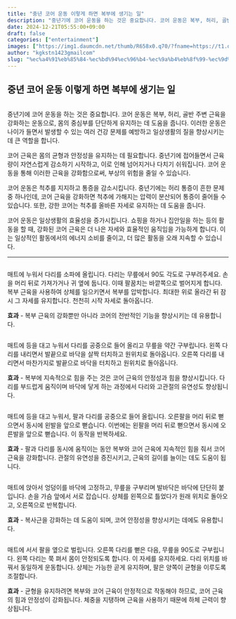```yaml
---
title: "중년 코어 운동 이렇게 하면 복부에 생기는 일"
description: "중년기에 코어 운동을 하는 것은 중요합니다. 코어 운동은 복부, 허리, 골반 주변 근육을 강화하는 운동으로, 몸의 중심부를 단단하게 유지하는 데 도움을 줍니다. 이러한 운동은 나이가 들면서 발생할 수 있는 여러 건강 문제를 예방하고 일상생활의 질을 향상시키는 데 큰 역"
date: 2024-12-21T05:55:00+09:00
draft: false
categories: ["entertainment"]
images: ["https://img1.daumcdn.net/thumb/R658x0.q70/?fname=https://t1.daumcdn.net/news/202405/21/tenbody/20240521060000763kepx.jpg", "https://t1.daumcdn.net/news/202405/21/tenbody/20240521060001043eiwb.gif", "https://t1.daumcdn.net/news/202405/21/tenbody/20240521060001495ckci.gif", "https://t1.daumcdn.net/news/202405/21/tenbody/20240521060002002dzxa.gif", "https://t1.daumcdn.net/news/202405/21/tenbody/20240521060002547ezyt.gif"]
author: "kgkstn1423gmailcom"
slug: "%ec%a4%91%eb%85%84-%ec%bd%94%ec%96%b4-%ec%9a%b4%eb%8f%99-%ec%9d%b4%eb%a0%87%ea%b2%8c-%ed%95%98%eb%a9%b4-%eb%b3%b5%eb%b6%80%ec%97%90-%ec%83%9d%ea%b8%b0%eb%8a%94-%ec%9d%bc"
---
```


<h2 >중년 코어 운동 이렇게 하면 복부에 생기는 일</h2> <figure ><img src="https://img1.daumcdn.net/thumb/R658x0.q70/?fname=https://t1.daumcdn.net/news/202405/21/tenbody/20240521060000763kepx.jpg" alt=""/></figure> <p>중년기에 코어 운동을 하는 것은 중요합니다. 코어 운동은 복부, 허리, 골반 주변 근육을 강화하는 운동으로, 몸의 중심부를 단단하게 유지하는 데 도움을 줍니다. 이러한 운동은 나이가 들면서 발생할 수 있는 여러 건강 문제를 예방하고 일상생활의 질을 향상시키는 데 큰 역할을 합니다.</p> <p>코어 근육은 몸의 균형과 안정성을 유지하는 데 필요합니다. 중년기에 접어들면서 근육량이 자연스럽게 감소하기 시작하고, 이로 인해 넘어지거나 다치기 쉬워집니다. 코어 운동을 통해 이러한 근육을 강화함으로써, 부상의 위험을 줄일 수 있습니다.</p> <p>코어 운동은 척추를 지지하고 통증을 감소시킵니다. 중년기에는 허리 통증이 흔한 문제 중 하나인데, 코어 근육을 강화하면 척추에 가해지는 압력이 분산되어 통증이 줄어들 수 있습니다. 또한, 강한 코어는 척추를 올바른 자세로 유지하는 데 도움을 줍니다.</p> <p>코어 운동은 일상생활의 효율성을 증가시킵니다. 쇼핑을 하거나 집안일을 하는 등의 활동을 할 때, 강화된 코어 근육은 더 나은 자세와 효율적인 움직임을 가능하게 합니다. 이는 일상적인 활동에서의 에너지 소비를 줄이고, 더 많은 활동을 오래 지속할 수 있습니다.</p> <hr /> <figure ><img src="https://t1.daumcdn.net/news/202405/21/tenbody/20240521060001043eiwb.gif" alt=""/></figure> <p>매트에 누워서 다리를 소파에 올립니다. 다리는 무릎에서 90도 각도로 구부려주세요. 손을 머리 뒤로 가져가거나 귀 옆에 둡니다. 이때 팔꿈치는 바깥쪽으로 벌어지게 합니다. 복부 근육을 사용하여 상체를 일으키면서 복부를 압박합니다. 최대한 위로 올라간 뒤 잠시 그 자세를 유지합니다. 천천히 시작 자세로 돌아옵니다.</p> <p><strong>효과</strong> - 복부 근육의 강화뿐만 아니라 코어의 전반적인 기능을 향상시키는 데 유용합니다.</p> <figure ><img src="https://t1.daumcdn.net/news/202405/21/tenbody/20240521060001495ckci.gif" alt=""/></figure> <p>매트에 등을 대고 누워서 다리를 공중으로 들어 올리고 무릎을 약간 구부립니다. 왼쪽 다리를 내리면서 발끝으로 바닥을 살짝 터치하고 원위치로 돌아옵니다. 오른쪽 다리를 내리면서 마찬가지로 발끝으로 바닥을 터치하고 원위치로 돌아옵니다.</p> <p><strong>효과</strong> - 복부에 지속적으로 힘을 주는 것은 코어 근육의 안정성과 힘을 향상시킵니다. 다리를 부드럽게 움직이며 바닥에 닿게 하는 과정에서 다리와 고관절의 유연성도 향상됩니다.</p> <figure ><img src="https://t1.daumcdn.net/news/202405/21/tenbody/20240521060002002dzxa.gif" alt=""/></figure> <p>매트에 등을 대고 누워서, 팔과 다리를 공중으로 들어 올립니다. 오른팔을 머리 뒤로 뻗으면서 동시에 왼발을 앞으로 뻗습니다. 이번에는 왼팔을 머리 뒤로 뻗으면서 동시에 오른발을 앞으로 뻗습니다. 이 동작을 반복하세요.</p> <p><strong>효과</strong> - 팔과 다리를 동시에 움직이는 동안 복부와 코어 근육에 지속적인 힘을 줘서 코어 근육을 강화합니다. 관절의 유연성을 증진시키고, 근육의 길이를 늘이는 데도 도움이 됩니다.</p> <figure ><img src="https://t1.daumcdn.net/news/202405/21/tenbody/20240521060002547ezyt.gif" alt=""/></figure> <p>매트에 앉아서 엉덩이를 바닥에 고정하고, 무릎을 구부리며 발바닥은 바닥에 단단히 붙입니다. 손을 가슴 앞에서 서로 잡습니다. 상체를 왼쪽으로 틀었다가 원래 위치로 돌아오고, 오른쪽으로 반복합니다.</p> <p><strong>효과</strong> - 복사근을 강화하는 데 도움이 되며, 코어 안정성을 향상시키는 데에도 유용합니다.</p> <figure ><img src="https://t1.daumcdn.net/news/202405/21/tenbody/20240521060002952ohka.gif" alt=""/></figure> <p>매트에 서서 팔을 옆으로 벌립니다. 오른쪽 다리를 뻗은 다음, 무릎을 90도로 구부립니다. 왼쪽 다리는 쭉 펴서 몸이 안정되도록 합니다. 이 자세를 유지하세요. 다리 위치를 바꿔서 동일하게 운동합니다. 상체는 가능한 곧게 유지하며, 팔은 양쪽이 균형을 이루도록 조절합니다.</p> <p><strong>효과</strong> - 균형을 유지하려면 복부와 코어 근육이 안정적으로 작동해야 하므로, 코어 근육의 힘과 안정성이 강화됩니다. 체중을 지탱하며 근육을 사용하기 때문에 하체 근력이 향상됩니다.</p>